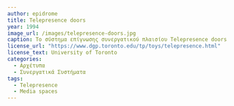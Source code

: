 ```yaml
---
author: epidrome
title: Telepresence doors 
year: 1994 
image_url: /images/telepresence-doors.jpg
caption: Το σύστημα επίγνωσης συνεργατικού πλαισίου Telepresence doors χρησιμοποιεί την αναλογία της πόρτας για να δείξει ποια είναι η κατάσταση ενός απομακρυσμένου συνεργάτη, το οποίο βοηθάει στην επιλογή της κατάλληλης στιγμής για μια σύγχρονη τηλεδιάσκεψη με βίντεο και ήχο. 
license_url: "https://www.dgp.toronto.edu/tp/toys/telepresence.html" 
license_text: University of Toronto
categories:
  - Αρχέτυπα 
  - Συνεργατικά Συστήματα
tags:
  - Telepresence
  - Media spaces
---
```

